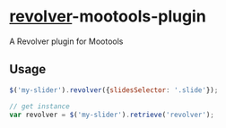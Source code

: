 [revolver](https://github.com/johnnyfreeman/revolver)-mootools-plugin
==========================

A Revolver plugin for Mootools

## Usage

```javascript
$('my-slider').revolver({slidesSelector: '.slide'});

// get instance
var revolver = $('my-slider').retrieve('revolver');
```